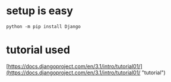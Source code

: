 # setup is easy

```
python -m pip install Django
```

# tutorial used

[https://docs.djangoproject.com/en/3.1/intro/tutorial01/](https://docs.djangoproject.com/en/3.1/intro/tutorial01/ "tutorial")